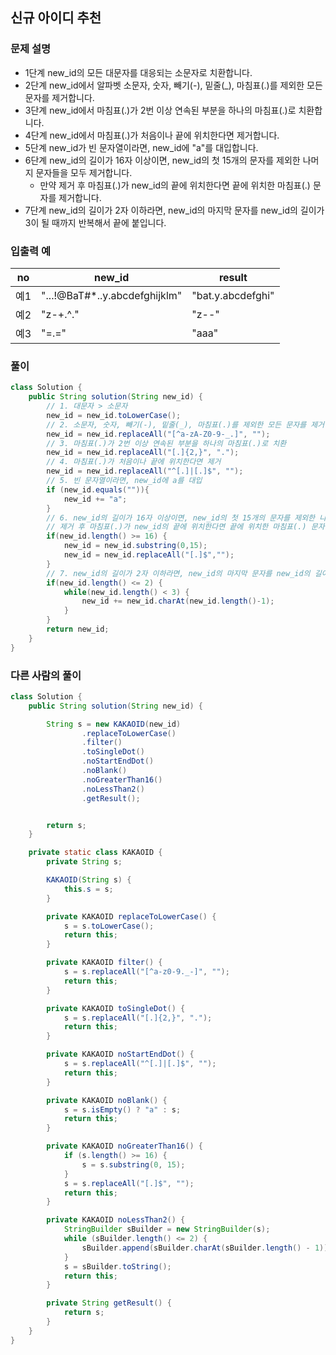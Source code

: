 ## 신규 아이디 추천 ##

### 문제 설명 ###
  - 1단계 new_id의 모든 대문자를 대응되는 소문자로 치환합니다.
  - 2단계 new_id에서 알파벳 소문자, 숫자, 빼기(-), 밑줄(_), 마침표(.)를 제외한 모든 문자를 제거합니다.
  - 3단계 new_id에서 마침표(.)가 2번 이상 연속된 부분을 하나의 마침표(.)로 치환합니다.
  - 4단계 new_id에서 마침표(.)가 처음이나 끝에 위치한다면 제거합니다.
  - 5단계 new_id가 빈 문자열이라면, new_id에 "a"를 대입합니다.
  - 6단계 new_id의 길이가 16자 이상이면, new_id의 첫 15개의 문자를 제외한 나머지 문자들을 모두 제거합니다.
     + 만약 제거 후 마침표(.)가 new_id의 끝에 위치한다면 끝에 위치한 마침표(.) 문자를 제거합니다.
  - 7단계 new_id의 길이가 2자 이하라면, new_id의 마지막 문자를 new_id의 길이가 3이 될 때까지 반복해서 끝에 붙입니다.

### 입출력 예 ###
no | new_id | result
---- | ---- | ---- 
예1 | "...!@BaT#*..y.abcdefghijklm" | "bat.y.abcdefghi"
예2 | "z-+.^." | "z--"
예3 | "=.=" | "aaa"


### 풀이 ###
````java
class Solution {
    public String solution(String new_id) {
        // 1. 대문자 > 소문자
        new_id = new_id.toLowerCase();
        // 2. 소문자, 숫자, 빼기(-), 밑줄(_), 마침표(.)를 제외한 모든 문자를 제거
        new_id = new_id.replaceAll("[^a-zA-Z0-9-_.]", "");
        // 3. 마침표(.)가 2번 이상 연속된 부분을 하나의 마침표(.)로 치환
        new_id = new_id.replaceAll("[.]{2,}", ".");
        // 4. 마침표(.)가 처음이나 끝에 위치한다면 제거
        new_id = new_id.replaceAll("^[.]|[.]$", "");
        // 5. 빈 문자열이라면, new_id에 a를 대입
        if (new_id.equals("")){
            new_id += "a";
        }
        // 6. new_id의 길이가 16자 이상이면, new_id의 첫 15개의 문자를 제외한 나머지 문자들을 모두 제거
        // 제거 후 마침표(.)가 new_id의 끝에 위치한다면 끝에 위치한 마침표(.) 문자를 제거
        if(new_id.length() >= 16) {
            new_id = new_id.substring(0,15);
            new_id = new_id.replaceAll("[.]$","");
        }
        // 7. new_id의 길이가 2자 이하라면, new_id의 마지막 문자를 new_id의 길이가 3이 될 때까지 반복해서 끝에 붙인다.
        if(new_id.length() <= 2) {
            while(new_id.length() < 3) {
                new_id += new_id.charAt(new_id.length()-1);
            }
        }
        return new_id;
    }
}
````


### 다른 사람의 풀이 ###
````java
class Solution {
    public String solution(String new_id) {

        String s = new KAKAOID(new_id)
                .replaceToLowerCase()
                .filter()
                .toSingleDot()
                .noStartEndDot()
                .noBlank()
                .noGreaterThan16()
                .noLessThan2()
                .getResult();


        return s;
    }

    private static class KAKAOID {
        private String s;

        KAKAOID(String s) {
            this.s = s;
        }

        private KAKAOID replaceToLowerCase() {
            s = s.toLowerCase();
            return this;
        }

        private KAKAOID filter() {
            s = s.replaceAll("[^a-z0-9._-]", "");
            return this;
        }

        private KAKAOID toSingleDot() {
            s = s.replaceAll("[.]{2,}", ".");
            return this;
        }

        private KAKAOID noStartEndDot() {
            s = s.replaceAll("^[.]|[.]$", "");
            return this;
        }

        private KAKAOID noBlank() {
            s = s.isEmpty() ? "a" : s;
            return this;
        }

        private KAKAOID noGreaterThan16() {
            if (s.length() >= 16) {
                s = s.substring(0, 15);
            }
            s = s.replaceAll("[.]$", "");
            return this;
        }

        private KAKAOID noLessThan2() {
            StringBuilder sBuilder = new StringBuilder(s);
            while (sBuilder.length() <= 2) {
                sBuilder.append(sBuilder.charAt(sBuilder.length() - 1));
            }
            s = sBuilder.toString();
            return this;
        }

        private String getResult() {
            return s;
        }
    }
}
````
